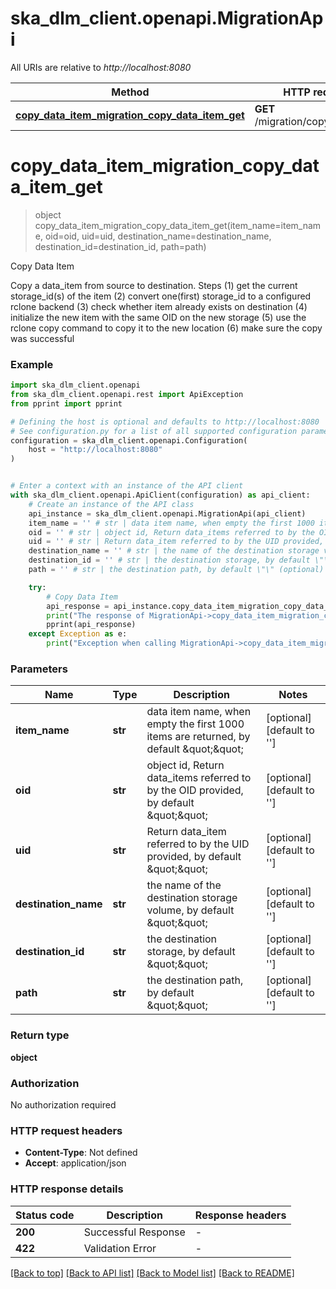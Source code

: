 # ska_dlm_client.openapi.MigrationApi

All URIs are relative to *http://localhost:8080*

Method | HTTP request | Description
------------- | ------------- | -------------
[**copy_data_item_migration_copy_data_item_get**](MigrationApi.md#copy_data_item_migration_copy_data_item_get) | **GET** /migration/copy_data_item | Copy Data Item


# **copy_data_item_migration_copy_data_item_get**
> object copy_data_item_migration_copy_data_item_get(item_name=item_name, oid=oid, uid=uid, destination_name=destination_name, destination_id=destination_id, path=path)

Copy Data Item

Copy a data_item from source to destination.  Steps (1) get the current storage_id(s) of the item (2) convert one(first) storage_id to a configured rclone backend (3) check whether item already exists on destination (4) initialize the new item with the same OID on the new storage (5) use the rclone copy command to copy it to the new location (6) make sure the copy was successful

### Example


```python
import ska_dlm_client.openapi
from ska_dlm_client.openapi.rest import ApiException
from pprint import pprint

# Defining the host is optional and defaults to http://localhost:8080
# See configuration.py for a list of all supported configuration parameters.
configuration = ska_dlm_client.openapi.Configuration(
    host = "http://localhost:8080"
)


# Enter a context with an instance of the API client
with ska_dlm_client.openapi.ApiClient(configuration) as api_client:
    # Create an instance of the API class
    api_instance = ska_dlm_client.openapi.MigrationApi(api_client)
    item_name = '' # str | data item name, when empty the first 1000 items are returned, by default \"\" (optional) (default to '')
    oid = '' # str | object id, Return data_items referred to by the OID provided, by default \"\" (optional) (default to '')
    uid = '' # str | Return data_item referred to by the UID provided, by default \"\" (optional) (default to '')
    destination_name = '' # str | the name of the destination storage volume, by default \"\" (optional) (default to '')
    destination_id = '' # str | the destination storage, by default \"\" (optional) (default to '')
    path = '' # str | the destination path, by default \"\" (optional) (default to '')

    try:
        # Copy Data Item
        api_response = api_instance.copy_data_item_migration_copy_data_item_get(item_name=item_name, oid=oid, uid=uid, destination_name=destination_name, destination_id=destination_id, path=path)
        print("The response of MigrationApi->copy_data_item_migration_copy_data_item_get:\n")
        pprint(api_response)
    except Exception as e:
        print("Exception when calling MigrationApi->copy_data_item_migration_copy_data_item_get: %s\n" % e)
```



### Parameters


Name | Type | Description  | Notes
------------- | ------------- | ------------- | -------------
 **item_name** | **str**| data item name, when empty the first 1000 items are returned, by default \&quot;\&quot; | [optional] [default to &#39;&#39;]
 **oid** | **str**| object id, Return data_items referred to by the OID provided, by default \&quot;\&quot; | [optional] [default to &#39;&#39;]
 **uid** | **str**| Return data_item referred to by the UID provided, by default \&quot;\&quot; | [optional] [default to &#39;&#39;]
 **destination_name** | **str**| the name of the destination storage volume, by default \&quot;\&quot; | [optional] [default to &#39;&#39;]
 **destination_id** | **str**| the destination storage, by default \&quot;\&quot; | [optional] [default to &#39;&#39;]
 **path** | **str**| the destination path, by default \&quot;\&quot; | [optional] [default to &#39;&#39;]

### Return type

**object**

### Authorization

No authorization required

### HTTP request headers

 - **Content-Type**: Not defined
 - **Accept**: application/json

### HTTP response details

| Status code | Description | Response headers |
|-------------|-------------|------------------|
**200** | Successful Response |  -  |
**422** | Validation Error |  -  |

[[Back to top]](#) [[Back to API list]](../README.md#documentation-for-api-endpoints) [[Back to Model list]](../README.md#documentation-for-models) [[Back to README]](../README.md)

